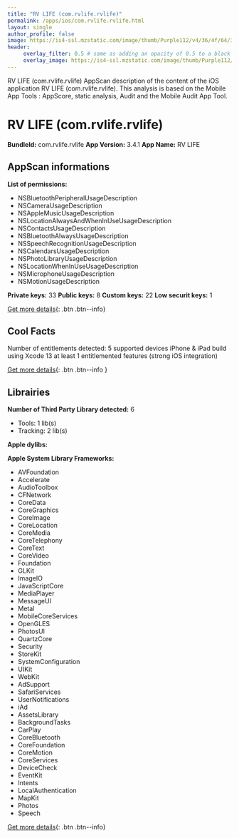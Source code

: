 ```yaml
---
title: "RV LIFE (com.rvlife.rvlife)"
permalink: /apps/ios/com.rvlife.rvlife.html
layout: single
author_profile: false
image: https://is4-ssl.mzstatic.com/image/thumb/Purple112/v4/36/4f/64/364f6444-d2cc-0e57-97e5-06eb2be62b0b/AppIcon-1x_U007emarketing-0-7-0-sRGB-85-220.png/512x512bb.jpg
header: 
     overlay_filter: 0.5 # same as adding an opacity of 0.5 to a black background
     overlay_image: https://is4-ssl.mzstatic.com/image/thumb/Purple112/v4/36/4f/64/364f6444-d2cc-0e57-97e5-06eb2be62b0b/AppIcon-1x_U007emarketing-0-7-0-sRGB-85-220.png/512x512bb.jpg
---
```

RV LIFE (com.rvlife.rvlife) AppScan description of the content of the iOS application RV LIFE (com.rvlife.rvlife). This analysis is based on the Mobile App Tools : AppScore, static analysis, Audit and the Mobile Audit App Tool.

# RV LIFE (com.rvlife.rvlife)

**BundleId:** com.rvlife.rvlife
**App Version:** 3.4.1
**App Name:** RV LIFE


## AppScan informations 

**List of permissions:** 
- NSBluetoothPeripheralUsageDescription
- NSCameraUsageDescription
- NSAppleMusicUsageDescription
- NSLocationAlwaysAndWhenInUseUsageDescription
- NSContactsUsageDescription
- NSBluetoothAlwaysUsageDescription
- NSSpeechRecognitionUsageDescription
- NSCalendarsUsageDescription
- NSPhotoLibraryUsageDescription
- NSLocationWhenInUseUsageDescription
- NSMicrophoneUsageDescription
- NSMotionUsageDescription
  
  
**Private keys:** 33
**Public keys:** 8
**Custom keys:** 22
**Low securit keys:** 1
  
[Get more details](/pricing.html){: .btn .btn--info}

## Cool Facts

Number of entitlements detected: 5
supported devices iPhone & iPad
build using Xcode 13
at least 1 entitlemented features (strong iOS integration)
  
[Get more details](/pricing.html){: .btn .btn--info }

## Librairies 
**Number of Third Party Library detected:** 6
- Tools: 1 lib(s)
- Tracking: 2 lib(s)


**Apple dylibs:**


**Apple System Library Frameworks:**
- AVFoundation
- Accelerate
- AudioToolbox
- CFNetwork
- CoreData
- CoreGraphics
- CoreImage
- CoreLocation
- CoreMedia
- CoreTelephony
- CoreText
- CoreVideo
- Foundation
- GLKit
- ImageIO
- JavaScriptCore
- MediaPlayer
- MessageUI
- Metal
- MobileCoreServices
- OpenGLES
- PhotosUI
- QuartzCore
- Security
- StoreKit
- SystemConfiguration
- UIKit
- WebKit
- AdSupport
- SafariServices
- UserNotifications
- iAd
- AssetsLibrary
- BackgroundTasks
- CarPlay
- CoreBluetooth
- CoreFoundation
- CoreMotion
- CoreServices
- DeviceCheck
- EventKit
- Intents
- LocalAuthentication
- MapKit
- Photos
- Speech


  
[Get more details](/pricing.html){: .btn .btn--info}

